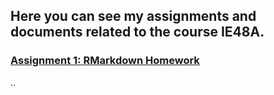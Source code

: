 ## Here you can see my assignments and documents related to the course IE48A.

### [Assignment 1: RMarkdown Homework](assignment1_rmarkdown)

..
